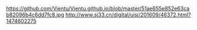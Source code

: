 https://github.com/Vientu/Vientu.github.io/blob/master/51ae655e852e63cab82096b4c6dd7fc8.jpg
http://www.sj33.cn/digital/uisj/201609/46372.html?1474602275
